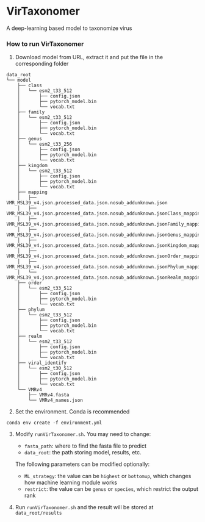 # VirTaxonomer

A deep-learning based model to taxonomize virus

### How to run VirTaxonomer

1. Download model from URL, extract it and put the file in the corresponding folder

```
data_root
└── model
    ├── class
    │   └── esm2_t33_512
    │       ├── config.json
    │       ├── pytorch_model.bin
    │       └── vocab.txt
    ├── family
    │   └── esm2_t33_512
    │       ├── config.json
    │       ├── pytorch_model.bin
    │       └── vocab.txt
    ├── genus
    │   └── esm2_t33_256
    │       ├── config.json
    │       ├── pytorch_model.bin
    │       └── vocab.txt
    ├── kingdom
    │   └── esm2_t33_512
    │       ├── config.json
    │       ├── pytorch_model.bin
    │       └── vocab.txt
    ├── mapping
    │   ├── VMR_MSL39_v4.json.processed_data.json.nosub_addunknown.json
    │   ├── VMR_MSL39_v4.json.processed_data.json.nosub_addunknown.jsonClass_mapping.csv
    │   ├── VMR_MSL39_v4.json.processed_data.json.nosub_addunknown.jsonFamily_mapping.csv
    │   ├── VMR_MSL39_v4.json.processed_data.json.nosub_addunknown.jsonGenus_mapping.csv
    │   ├── VMR_MSL39_v4.json.processed_data.json.nosub_addunknown.jsonKingdom_mapping.csv
    │   ├── VMR_MSL39_v4.json.processed_data.json.nosub_addunknown.jsonOrder_mapping.csv
    │   ├── VMR_MSL39_v4.json.processed_data.json.nosub_addunknown.jsonPhylum_mapping.csv
    │   └── VMR_MSL39_v4.json.processed_data.json.nosub_addunknown.jsonRealm_mapping.csv
    ├── order
    │   └── esm2_t33_512
    │       ├── config.json
    │       ├── pytorch_model.bin
    │       └── vocab.txt
    ├── phylum
    │   └── esm2_t33_512
    │       ├── config.json
    │       ├── pytorch_model.bin
    │       └── vocab.txt
    ├── realm
    │   └── esm2_t33_512
    │       ├── config.json
    │       ├── pytorch_model.bin
    │       └── vocab.txt
    ├── viral_identify
    │   └── esm2_t30_512
    │       ├── config.json
    │       ├── pytorch_model.bin
    │       └── vocab.txt
    └── VMRv4
        ├── VMRv4.fasta
        └── VMRv4_names.json
```
2. Set the environment. Conda is recommended

```
conda env create -f environment.yml
```


3. Modify `runVirTaxonomer.sh`. You may need to change:

   - `fasta_path`: where to find the fasta file to predict
   - `data_root`: the path storing model, results, etc.

   The following parameters can be modified optionally:

   - `ML_strategy`: the value can be `highest` or `bottomup`, which changes how machine learning module works
   - `restrict`: the value can be `genus` or `species`, which restrict the output rank

4. Run `runVirTaxonomer.sh` and the result will be stored at `data_root/results`